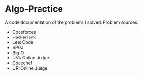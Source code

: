 # Algo-Practice

A code documentation of the problems I solved.
Problem sources:
- Codeforces
- Hackerrank
- Leet Code
- SPOJ
- Big-O
- UVA Online Judge
- Codechef
- URI Online Judge
